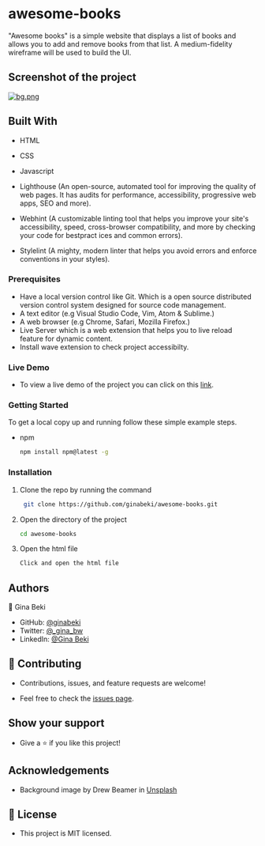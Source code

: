 # awesome-books
"Awesome books" is a simple website that displays a list of books and allows you to add and remove books from that list. A medium-fidelity wireframe will be used to build the UI.
## Screenshot of the project

[![bg.png](https://i.postimg.cc/C5dSR6YS/bg.png)](https://postimg.cc/rR6vbjKP)

## Built With

- HTML

- CSS

- Javascript 

- Lighthouse (An open-source, automated tool for improving the quality of web pages. It has audits for performance, accessibility, progressive web apps, SEO and more).

- Webhint (A customizable linting tool that helps you improve your site's accessibility, speed, cross-browser compatibility, and more by checking your code for bestpract ices and common errors).

- Stylelint (A mighty, modern linter that helps you avoid errors and enforce conventions in your styles).

### Prerequisites

- Have a local version control like Git. Which is a open source distributed version control system designed for source code management.
- A text editor (e.g Visual Studio Code, Vim, Atom & Sublime.)
- A web browser (e.g Chrome, Safari, Mozilla Firefox.)
- Live Server which is a web extension that helps you to live reload feature for dynamic content.
- Install wave extension to check project accessibilty.

### Live Demo

- To view a live demo of the project you can click on this [link](https://ginabeki.github.io/awesome-books/).

### Getting Started

To get a local copy up and running follow these simple example steps.

- npm
  ```sh
  npm install npm@latest -g
  ```

### Installation

1. Clone the repo by running the command
   ```sh
    git clone https://github.com/ginabeki/awesome-books.git
   ```
2. Open the directory of the project
   ```sh
   cd awesome-books
   ```
3. Open the html file
   ```sh
   Click and open the html file

## Authors

👤 Gina Beki

- GitHub: [@ginabeki](https://github.com/ginabeki)
- Twitter: [@_gina_bw](https://twitter.com/_gina_bw)
- LinkedIn: [@Gina Beki](https://www.linkedin.com/in/gina-beki-a85846103/)

## 🤝 Contributing

- Contributions, issues, and feature requests are welcome!

- Feel free to check the [issues page](https://github.com/ginabeki/awesome-books/issues).

## Show your support

- Give a ⭐️ if you like this project!

## Acknowledgements

- Background image by Drew Beamer in [Unsplash](https://unsplash.com/photos/kUHfMW8awpE)

## 📝 License

- This project is MIT licensed.

